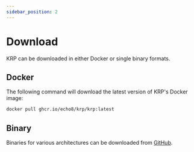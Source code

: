 ```yaml
---
sidebar_position: 2
---
```


# Download

KRP can be downloaded in either Docker or single binary formats.

## Docker

The following command will download the latest version of KRP's Docker image:

```bash
docker pull ghcr.io/echo8/krp/krp:latest
```

## Binary

Binaries for various architectures can be downloaded from [GitHub](https://github.com/echo8/krp/releases).
